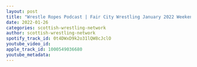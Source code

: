 ```yaml
---
layout: post
title: "Wrestle Ropes Podcast | Fair City Wrestling January 2022 Weekender Preview with Kevin Williams"
date: 2022-01-26
categories: scottish-wrestling-network
author: scottish-wrestling-network
spotify_track_id: 0t4DWxD9k2o31lQW8cJclO
youtube_video_id: 
apple_track_id: 1000549036680
youtube_metadata: 
---
```

